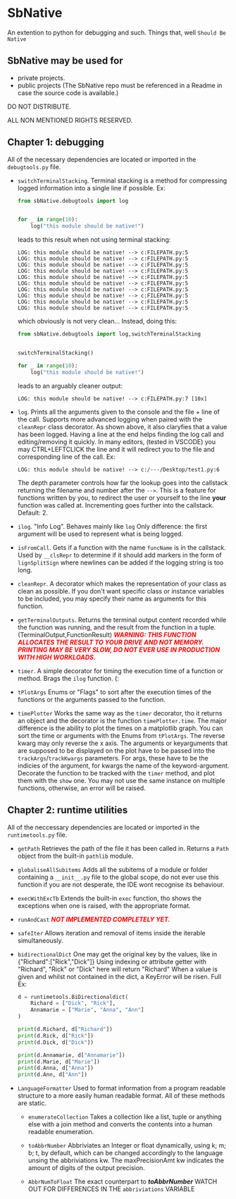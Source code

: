 # SbNative
An extention to python for debugging and such. Things that, well `Should Be Native`


## SbNative may be used for
  - private projects.
  - public projects (The SbNative repo must be referenced in a Readme in case the source code is available.)

DO NOT DISTRIBUTE.

ALL NON MENTIONED RIGHTS RESERVED.


## Chapter 1: debugging
All of the necessary dependencies are located or imported in the `debugtools.py` file.

  - `switchTerminalStacking`. Terminal stacking is a method for compressing logged information into a single line if possible.
    Ex: 
    ```python
    from sbNative.debugtools import log


    for _ in range(10):
        log("this module should be native!")
    ```
    leads to this result when not using terminal stacking:
    ```
    LOG: this module should be native! --> c:FILEPATH.py:5
    LOG: this module should be native! --> c:FILEPATH.py:5
    LOG: this module should be native! --> c:FILEPATH.py:5
    LOG: this module should be native! --> c:FILEPATH.py:5
    LOG: this module should be native! --> c:FILEPATH.py:5
    LOG: this module should be native! --> c:FILEPATH.py:5
    LOG: this module should be native! --> c:FILEPATH.py:5
    LOG: this module should be native! --> c:FILEPATH.py:5
    LOG: this module should be native! --> c:FILEPATH.py:5
    LOG: this module should be native! --> c:FILEPATH.py:5
    ```

    which obviously is not very clean...
    Instead, doing this:
    ```python
    from sbNative.debugtools import log,switchTerminalStacking


    switchTerminalStacking()

    for _ in range(10):
        log("this module should be native!")
    ```

    leads to an arguably cleaner output:
    ```
    LOG: this module should be native! --> c:FILEPATH.py:7 [10x]
    ```

  - `log`. Prints all the arguments given to
    the console and the file + line of the call.
    Supports more advanced logging when paired with the `cleanRepr` class decorator.
    As shown above, it also claryfies that a value has been logged. Having a line at the end helps finding the log call and editing/removing it quickly. In many editors, (tested in VSCODE) you may CTRL+LEFTCLICK the line and it will redirect you to the file and corresponding line of the call.
    Ex: 
    ```
    LOG: this module should be native! --> c:/---/Desktop/test1.py:6
    ```
    The depth parameter controls how far the lookup goes into the callstack returning the filename and number after the `-->`. This is a feature for functions written by you, to redirect the user or yourself to the line **your** function was called at. Incrementing goes further into the callstack. Default: 2.
  
  - `ilog`. "Info Log". Behaves mainly like `log`
    Only difference: the first argument will be used to represent what is being logged.

  - `isFromCall`. Gets if a function with the name `funcName` is in the callstack.
    Used by `__clsRepr` to determine if it should add markers in the form of `lignSplitSign` where newlines can be added if the logging string is too long.

  - `cleanRepr`. A decorator which makes the representation of your class as clean as possible. If you don't want specific class or instance variables to be included, you may specify their name as arguments for this function.

  - `getTerminalOutputs`. Returns the terminal output content recorded while the function was running, and the result from the function in a tuple.
    (TerminalOutput,FunctionResult)
    <span style="color:red">***WARNING: THIS FUNCTION ALLOCATES THE RESULT TO YOUR DRIVE AND NOT MEMORY. PRINTING MAY BE VERY SLOW, DO NOT EVER USE IN PRODUCTION WITH HIGH WORKLOADS.***</span>

  - `timer`. A simple decorator for timing the
    execution time of a function or method.
    Brags the `ilog` function. (:
  
  - `tPlotArgs` Enums or "Flags" to sort after the execution times of the functions or the arguments passed to the function.

  - `timePlotter` Works the same way as the `timer` decorator, tho it returns an object and the decorator is the function `timePlotter.time`.
  The major difference is the ability to plot the times on a matplotlib graph. You can sort the time or arguments with the Enums from `tPlotArgs`.
  The reverse kwarg may only reverse the x axis.
  The arguments or keyarguments that are supposed to be displayed on the plot have to be passed into the `trackArgs`/`trackKwargs` parameters. For args, these have to be the indicies of the argument, for kwargs the name of the keyword-argument.
  Decorate the function to be tracked with the `timer` method, and plot them with the `show` one.
  You may not use the same instance on multiple functions, otherwise, an error will be raised.

## Chapter 2: runtime utilities
All of the neccessary dependencies are located or imported in the `runtimetools.py` file.

  - `getPath` Retrieves the path of the file it has been called in. Returns a `Path` object from the built-in `pathlib` module.

  - `globaliseAllSubitems` Adds all the subitems of a module or folder containing a `__init__.py` file to the global scope, do not ever use this function if you are not desperate, the IDE wont recognise its behaviour.

  - `execWithExcTb` Extends the built-in `exec` function, tho shows the exceptions when one is raised, with the appropriate format.

  - `runAndCast` <span style="color:red">***NOT IMPLEMENTED COMPLETELY YET.***</span>

  - `safeIter` Allows iteration and removal of items inside the iterable simultaneously.

  - `bidirectionalDict` One may get the original key by the values, like in {"Richard":["Rick","Dick"]}
    Using indexing or attribute getter with "Richard", "Rick" or "Dick" here will return "Richard"
    When a value is given and whilst not contained in the dict, a KeyError will be risen.
    Full Ex:
    ```python
    d = runtimetools.BiDirectionaldict(
        Richard = ["Dick", "Rick"],
        Annamarie = ["Marie", "Anna", "Ann"]
    )

    print(d.Richard, d["Richard"])
    print(d.Rick, d["Rick"])
    print(d.Dick, d["Dick"])

    print(d.Annamarie, d["Annamarie"])
    print(d.Marie, d["Marie"])
    print(d.Anna, d["Anna"])
    print(d.Ann, d["Ann"])
    ```

  - `LanguageFormatter` Used to format information from a program readable structure to a more easily human readable format. All of these methods are static.

    - `enumerateCollection` Takes a collection like a list, tuple or anything else with a join method and converts the contents into a human readable enumeration.
    
    - `toAbbrNumber` Abbriviates an Integer or float dynamically, using k; m; b; t, by default, which can be changed accordingly to the language unsing the abbriviations kw. The maxPrecisionAmt kw indicates the amount of digits of the output precision.
    
    - `AbbrNumToFloat` The exact counterpart to ***toAbbrNumber***
        WATCH OUT FOR DIFFERENCES IN THE `abbriviations` VARIABLE
    
    
    
    
    
    
    
    
    
    
    
    
    
